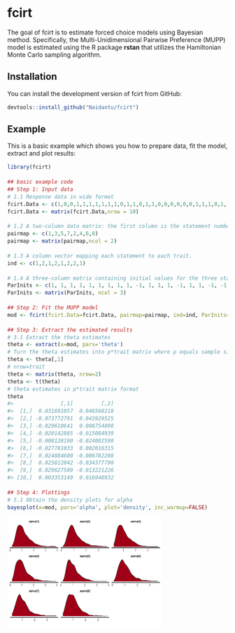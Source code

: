 
<!-- README.md is generated from README.Rmd. Please edit that file -->

# fcirt

<!-- badges: start -->

<!-- badges: end -->

The goal of fcirt is to estimate forced choice models using Bayesian
method. Specifically, the Multi-Unidimensional Pairwise Preference
(MUPP) model is estimated using the R package **rstan** that utilizes
the Hamiltonian Monte Carlo sampling algorithm.

## Installation

You can install the development version of fcirt from GitHub:

``` r
devtools::install_github("Naidantu/fcirt")
```

## Example

This is a basic example which shows you how to prepare data, fit the
model, extract and plot results:

``` r
library(fcirt)

## basic example code
## Step 1: Input data
# 1.1 Response data in wide format
fcirt.Data <- c(1,0,0,1,1,1,1,1,1,1,0,1,1,0,1,1,0,0,0,0,0,0,1,1,1,0,1,1,1,1,0,1,1,1,0,1,1,0,1,1)
fcirt.Data <- matrix(fcirt.Data,nrow = 10)

# 1.2 A two-column data matrix: the first column is the statement number for statement s; the second column is the statement number for statement t.
pairmap <- c(1,3,5,7,2,4,6,8)
pairmap <- matrix(pairmap,ncol = 2)

# 1.3 A column vector mapping each statement to each trait.
ind <- c(1,2,1,2,1,2,2,1)

# 1.4 A three-column matrix containing initial values for the three statement parameters (alpha, delta, tau) respectively. If using the direct MUPP estimation approach, 1 and -1 for alphas and taus are recommended and -1 or 1 for deltas are recommended depending on the signs of the statements. If using the two-step estimation approach, pre-estimated statement parameters are used as the initial values. The R package bmggum (Tu et al., 2021) can be used to estimate statement parameters for the two-step approach. 
ParInits <- c(1, 1, 1, 1, 1, 1, 1, 1, 1, -1, 1, 1, 1, -1, 1, 1, -1, -1, -1, -1, -1, -1, -1, -1)
ParInits <- matrix(ParInits, ncol = 3)

## Step 2: Fit the MUPP model
mod <- fcirt(fcirt.Data=fcirt.Data, pairmap=pairmap, ind=ind, ParInits=ParInits, iter=1000)

## Step 3: Extract the estimated results 
# 3.1 Extract the theta estimates 
theta <- extract(x=mod, pars='theta')
# Turn the theta estimates into p*trait matrix where p equals sample size and trait equals the number of latent traits
theta <- theta[,1]
# nrow=trait
theta <- matrix(theta, nrow=2)  
theta <- t(theta)
# theta estimates in p*trait matrix format
theta
#>               [,1]         [,2]
#>  [1,]  0.031691057  0.046568218
#>  [2,] -0.073772791  0.043929525
#>  [3,] -0.029610641  0.008754898
#>  [4,] -0.020142885 -0.015084939
#>  [5,] -0.008128190 -0.024002590
#>  [6,] -0.027781033  0.002016315
#>  [7,]  0.024884600 -0.006782208
#>  [8,]  0.025812042 -0.034377790
#>  [9,]  0.029627509 -0.013221226
#> [10,]  0.003353149  0.016948932

## Step 4: Plottings
# 5.1 Obtain the density plots for alpha
bayesplot(x=mod, pars='alpha', plot='density', inc_warmup=FALSE)
```

<img src="man/figures/README-example-1.png" width="70%" />
